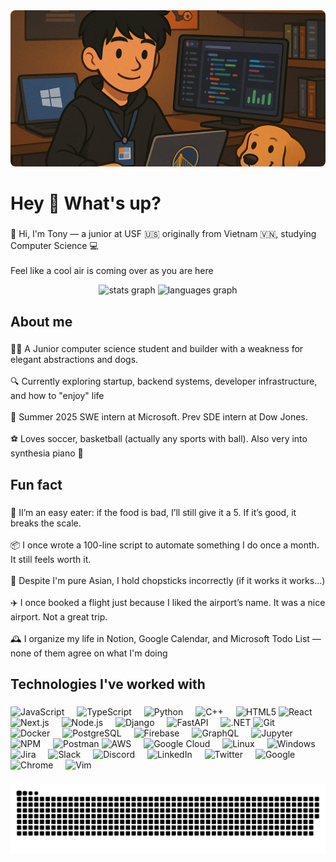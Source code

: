 <img src="banner_github.png" alt="GitHub Banner" width="100%" height="250px" style="object-fit: cover; border-radius: 8px;" />

<h1 align="left">Hey 🐶 What's up?</h1>

###

<p align="left">👋 Hi, I'm Tony — a junior at USF 🇺🇸 originally from Vietnam 🇻🇳, studying Computer Science 💻<br><br> Feel like a cool air is coming over as you are here</p>

<div align="center">
  <img src="https://github-readme-stats.vercel.app/api?username=TonyNguyenVn17&hide_title=false&hide_rank=false&show_icons=true&include_all_commits=true&count_private=true&disable_animations=false&theme=dracula&locale=en&hide_border=false&order=1" height="150" alt="stats graph"  />
  <img src="https://github-readme-stats.vercel.app/api/top-langs?username=TonyNguyenVn17&locale=en&hide_title=false&layout=compact&card_width=320&langs_count=5&theme=dracula&hide_border=false&order=2" height="150" alt="languages graph"  />
</div>

###

<h2 align="left">About me</h2>

###

<p align="left">🧑‍💻 A Junior computer science student and builder with a weakness for elegant abstractions and dogs.<br><br>🔍 Currently exploring startup, backend systems, developer infrastructure, and how to "enjoy" life<br><br>💼 Summer 2025 SWE intern at Microsoft. Prev SDE intern at Dow Jones.<br><br>⚽️ Loves soccer, basketball (actually any sports with ball). Also very into synthesia piano 🎹</p>

###

<h2 align="left">Fun fact</h2>

###

<p align="left">🍱 II’m an easy eater: if the food is bad, I’ll still give it a 5. If it’s good, it breaks the scale.<br><br>📦 I once wrote a 100-line script to automate something I do once a month. It still feels worth it.<br><br>🥢 Despite I'm pure Asian, I hold chopsticks incorrectly (if it works it works...)<br><br>✈️ I once booked a flight just because I liked the airport’s name. It was a nice airport. Not a great trip.<br><br>🕰️ I organize my life in Notion, Google Calendar, and Microsoft Todo List — none of them agree on what I'm doing</p>


<h2 align="left">Technologies I've worked with</h2>

###

<div align="left">
  <!-- JavaScript, TypeScript, Python, C++, HTML -->
  <img src="https://cdn.jsdelivr.net/gh/devicons/devicon/icons/javascript/javascript-original.svg" height="40" alt="JavaScript" />
  <img width="12" />
  <img src="https://cdn.jsdelivr.net/gh/devicons/devicon/icons/typescript/typescript-original.svg" height="40" alt="TypeScript" />
  <img width="12" />
  <img src="https://cdn.jsdelivr.net/gh/devicons/devicon/icons/python/python-original.svg" height="40" alt="Python" />
  <img width="12" />
  <img src="https://cdn.simpleicons.org/c++/00599C" height="40" alt="C++" />
  <img width="12" />
  <img src="https://cdn.jsdelivr.net/gh/devicons/devicon/icons/html5/html5-original.svg" height="40" alt="HTML5" />
  <!-- React, Next.js, Node.js, Django, FastAPI, .NET -->
  <img src="https://cdn.jsdelivr.net/gh/devicons/devicon/icons/react/react-original.svg" height="40" alt="React" />
  <img width="12" />
  <img src="https://cdn.jsdelivr.net/gh/devicons/devicon/icons/nextjs/nextjs-original.svg" height="40" alt="Next.js" />
  <img width="12" />
  <img src="https://cdn.simpleicons.org/nodedotjs/339933" height="40" alt="Node.js" />
  <img width="12" />
  <img src="https://cdn.jsdelivr.net/gh/devicons/devicon/icons/django/django-plain.svg" height="40" alt="Django" />
  <img width="12" />
  <img src="https://cdn.jsdelivr.net/gh/devicons/devicon/icons/fastapi/fastapi-original.svg" height="40" alt="FastAPI" />
  <img width="12" />
  <img src="https://cdn.simpleicons.org/dotnet/512BD4" height="40" alt=".NET" />
  <!-- Git, Docker, Postman, Firebase, Jupyter, NPM -->
  <img src="https://cdn.jsdelivr.net/gh/devicons/devicon/icons/git/git-original.svg" height="40" alt="Git" />
  <img width="12" />
  <img src="https://cdn.jsdelivr.net/gh/devicons/devicon/icons/docker/docker-original.svg" height="40" alt="Docker" />
  <img width="12" />
  <img src="https://cdn.jsdelivr.net/gh/devicons/devicon/icons/postgresql/postgresql-original.svg" height="40" alt="PostgreSQL" />
  <img width="12" />
  <img src="https://cdn.jsdelivr.net/gh/devicons/devicon/icons/firebase/firebase-plain.svg" height="40" alt="Firebase" />
  <img width="12" />
  <img src="https://cdn.jsdelivr.net/gh/devicons/devicon/icons/graphql/graphql-plain.svg" height="40" alt="GraphQL" />
  <img width="12" />
  <img src="https://cdn.jsdelivr.net/gh/devicons/devicon/icons/jupyter/jupyter-original.svg" height="40" alt="Jupyter" />
  <img width="12" />
  <img src="https://cdn.jsdelivr.net/gh/devicons/devicon/icons/npm/npm-original-wordmark.svg" height="40" alt="NPM" />
  <img width="12" />
  <img src="https://cdn.simpleicons.org/postman/FF6C37" height="40" alt="Postman" />
  <!-- AWS, Google Cloud, Linux, Windows -->
  <img src="https://cdn.jsdelivr.net/gh/devicons/devicon/icons/amazonwebservices/amazonwebservices-line-wordmark.svg" height="40" alt="AWS" />
  <img width="12" />
  <img src="https://cdn.jsdelivr.net/gh/devicons/devicon/icons/googlecloud/googlecloud-original.svg" height="40" alt="Google Cloud" />
  <img width="12" />
  <img src="https://cdn.jsdelivr.net/gh/devicons/devicon/icons/linux/linux-original.svg" height="40" alt="Linux" />
  <img width="12" />
  <img src="https://cdn.jsdelivr.net/gh/devicons/devicon/icons/windows8/windows8-original.svg" height="40" alt="Windows" />
  <!-- Jira, Slack, Discord, LinkedIn, Twitter, Google, Chrome, Vim -->
  <img src="https://cdn.jsdelivr.net/gh/devicons/devicon/icons/jira/jira-original.svg" height="40" alt="Jira" />
  <img width="12" />
  <img src="https://cdn.jsdelivr.net/gh/devicons/devicon/icons/slack/slack-original.svg" height="40" alt="Slack" />
  <img width="12" />
  <img src="https://cdn.simpleicons.org/discord/5865F2" height="40" alt="Discord" />
  <img width="12" />
  <img src="https://cdn.jsdelivr.net/gh/devicons/devicon/icons/linkedin/linkedin-original.svg" height="40" alt="LinkedIn" />
  <img width="12" />
  <img src="https://cdn.jsdelivr.net/gh/devicons/devicon/icons/twitter/twitter-original.svg" height="40" alt="Twitter" />
  <img width="12" />
  <img src="https://cdn.jsdelivr.net/gh/devicons/devicon/icons/google/google-original.svg" height="40" alt="Google" />
  <img width="12" />
  <img src="https://cdn.jsdelivr.net/gh/devicons/devicon/icons/chrome/chrome-original.svg" height="40" alt="Chrome" />
  <img width="12" />
  <img src="https://cdn.jsdelivr.net/gh/devicons/devicon/icons/vim/vim-original.svg" height="40" alt="Vim" />
</div>

###



###

<picture>
  <source media="(prefers-color-scheme: dark)" srcset="https://raw.githubusercontent.com/TonyNguyenVn17/TonyNguyenVn17/output/github-snake-dark.svg" />
  <source media="(prefers-color-scheme: light)" srcset="https://raw.githubusercontent.com/TonyNguyenVn17/TonyNguyenVn17/output/github-snake.svg" />
  <img alt="github-snake" src="https://raw.githubusercontent.com/TonyNguyenVn17/TonyNguyenVn17/output/github-snake.svg" />
</picture>


